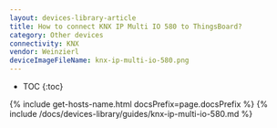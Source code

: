 ```yaml
---
layout: devices-library-article
title: How to connect KNX IP Multi IO 580 to ThingsBoard?
category: Other devices
connectivity: KNX
vendor: Weinzierl
deviceImageFileName: knx-ip-multi-io-580.png
---
```


* TOC
{:toc}

{% include get-hosts-name.html docsPrefix=page.docsPrefix %}
{% include /docs/devices-library/guides/knx-ip-multi-io-580.md %}

